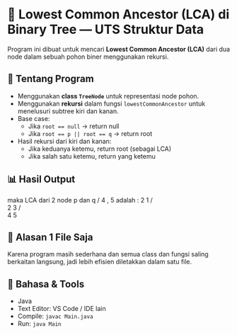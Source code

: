 # 📌 Lowest Common Ancestor (LCA) di Binary Tree — UTS Struktur Data

Program ini dibuat untuk mencari **Lowest Common Ancestor (LCA)** dari dua node dalam sebuah pohon biner menggunakan rekursi.

## 📖 Tentang Program
- Menggunakan **class `TreeNode`** untuk representasi node pohon.
- Menggunakan **rekursi** dalam fungsi `lowestCommonAncestor` untuk menelusuri subtree kiri dan kanan.
- Base case:
  - Jika `root == null` → return null
  - Jika `root == p || root == q` → return root
- Hasil rekursi dari kiri dan kanan:
  - Jika keduanya ketemu, return root (sebagai LCA)
  - Jika salah satu ketemu, return yang ketemu

## 📊 Hasil Output
maka LCA dari 2 node p dan q / 4 , 5 adalah : 2
    1
  /   \
 2     3
/ \
4 5

## 📌 Alasan 1 File Saja
Karena program masih sederhana dan semua class dan fungsi saling berkaitan langsung, jadi lebih efisien diletakkan dalam satu file.

## 📌 Bahasa & Tools
- Java
- Text Editor: VS Code / IDE lain
- Compile: `javac Main.java`
- Run: `java Main`
